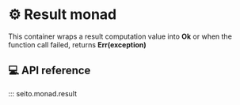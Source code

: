 # ⚙️ Result monad

This container wraps a result computation value into __Ok__ or when the function call failed, returns
__Err(exception)__

## 💻 API reference

::: seito.monad.result